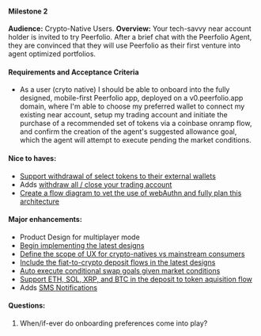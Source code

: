 #### Milestone 2

<b>Audience:</b> Crypto-Native Users.
<b>Overview:</b> Your tech-savvy near account holder is invited to try Peerfolio. After a brief chat with the Peerfolio Agent, they are convinced that they will use Peerfolio as their first venture into agent optimized portfolios.


#### Requirements and Acceptance Criteria
- As a user (cryto native) I should be able to onboard into the fully designed, mobile-first Peerfolio app, deployed on a v0.peerfolio.app domain, where I'm able to choose my preferred wallet to connect my existing near account, setup my trading account and initiate the purchase of a recommended set of tokens via a coinbase onramp flow, and confirm the creation of the agent's suggested allowance goal, which the agent will attempt to execute pending the market conditions.

#### Nice to haves:
- [Support withdrawal of select tokens to their external wallets](https://github.com/beneviolabs/ft-allowance-agent/issues/76)
- Adds [withdraw all / close your trading account](https://github.com/beneviolabs/ft-allowance-agent/issues/75)
- [Create a flow diagram to vet the use of webAuthn and fully plan this architecture](https://github.com/beneviolabs/ft-allowance-agent/issues/91)


#### Major enhancements:
- Product Design for multiplayer mode
- [Begin implementing the latest designs](https://github.com/beneviolabs/ft-allowance-agent/issues/90)
- [Define the scope of UX for crypto-natives vs mainstream consumers](https://github.com/beneviolabs/ft-allowance-agent/issues/87)
- [Include the fiat-to-crypto deposit flows in the latest designs](https://github.com/beneviolabs/ft-allowance-agent/issues/88)
- [Auto execute conditional swap goals given market conditions](https://github.com/beneviolabs/ft-allowance-agent/issues/26)
- [Support ETH, SOL, XRP, and BTC in the deposit to token aquisition flow](https://github.com/beneviolabs/ft-allowance-agent/issues/74)
- Adds [SMS Notifications](https://github.com/beneviolabs/ft-allowance-agent/issues/73)



#### Questions:
1. When/if-ever do onboarding preferences come into play?


